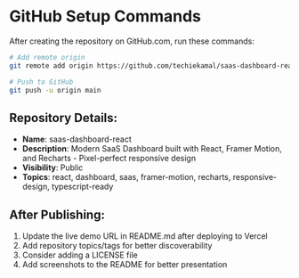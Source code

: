# GitHub Setup Commands

After creating the repository on GitHub.com, run these commands:

```bash
# Add remote origin
git remote add origin https://github.com/techiekamal/saas-dashboard-react.git

# Push to GitHub
git push -u origin main
```

## Repository Details:
- **Name**: saas-dashboard-react
- **Description**: Modern SaaS Dashboard built with React, Framer Motion, and Recharts - Pixel-perfect responsive design
- **Visibility**: Public
- **Topics**: react, dashboard, saas, framer-motion, recharts, responsive-design, typescript-ready

## After Publishing:
1. Update the live demo URL in README.md after deploying to Vercel
2. Add repository topics/tags for better discoverability
3. Consider adding a LICENSE file
4. Add screenshots to the README for better presentation